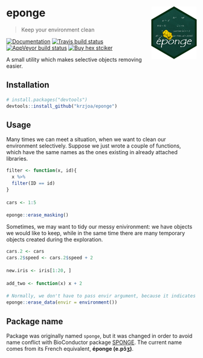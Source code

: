 
<!-- README.md is generated from README.Rmd. Please edit that file -->

# eponge <img src='man/figures/logo.png' align="right" height="139" />

> Keep your environment
clean

<!-- badges: start -->

[![Documentation](https://img.shields.io/badge/documentation-eponge-orange.svg?colorB=E91E63)](http://krzjoa.github.io/eponge/)
[![Travis build
status](https://travis-ci.org/krzjoa/eponge.svg?branch=master)](https://travis-ci.org/krzjoa/eponge)
[![AppVeyor build
status](https://ci.appveyor.com/api/projects/status/github/krzjoa/eponge?branch=master&svg=true)](https://ci.appveyor.com/project/krzjoa/eponge)
[![Buy hex
stciker](https://img.shields.io/badge/buy%20hex-eponge-green)](https://www.redbubble.com/people/krzjoa/works/44569100-eponge-r-package-hex?asc=u&kind=sticker&p=sticker&size=small)
<!-- badges: end -->

A small utility which makes selective objects removing easier.

## Installation

``` r
# install.packages("devtools")
devtools::install_github("krzjoa/eponge")
```

## Usage

Many times we can meet a situation, when we want to clean our
environment selectively. Suppose we just wrote a couple of functions,
which have the same names as the ones existing in already attached
libraries.

``` r
filter <- function(x, id){
  x %>% 
  filter(ID == id)
}

cars <- 1:5

eponge::erase_masking()
```

Sometimes, we may want to tidy our messy enivironment: we have objects
we would like to keep, while in the same time there are many temporary
objects created during the exploration.

``` r
cars.2 <- cars
cars.2$speed <- cars.2$speed + 2

new.iris <- iris[1:20, ]

add_two <- function(x) x + 2

# Normally, we don't have to pass envir argument, because it indicates global environment by default
eponge::erase_data(envir = environment())
```

## Package name

Package was originally named `sponge`, but it was changed in order to
avoid name conflict with BioConductor package
[SPONGE](https://www.bioconductor.org/packages/release/bioc/html/SPONGE.html).
The current name comes from its French equivalent, **éponge (e.pɔ̃ʒ)**.
